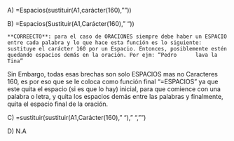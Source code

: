 A) =Espacios(sustituir(A1,carácter(160),””))
	
B) =Espacios(Sustituir(A1,Carácter(160),” “))

	**CORREECTO**: para el caso de ORACIONES siempre debe haber un ESPACIO entre cada palabra y lo que hace esta función es lo siguiente: sustituye el carácter 160 por un Espacio. Entonces, posiblemente estén quedando espacios demás en la oración. Por ejm: “Pedro      lava la                   Tina”
  
  Sin Embargo, todas esas brechas son solo ESPACIOS mas no Caracteres 160, es por eso que se le coloca como función final “=ESPACIOS” ya que este quita el espacio (si es que lo hay) inicial, para que comience con una palabra o letra, y quita los espacios demás entre las palabras y finalmente, quita el espacio final de la oración. 

C) =sustituir(sustituir(A1,Carácter(160),” “),” “,””)

D) N.A